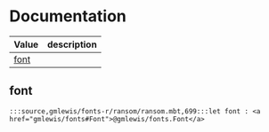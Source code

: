 # Documentation
|Value|description|
|---|---|
|[font](#font)||

## font

```moonbit
:::source,gmlewis/fonts-r/ransom/ransom.mbt,699:::let font : <a href="gmlewis/fonts#Font">@gmlewis/fonts.Font</a>
```

